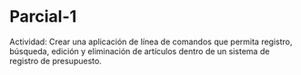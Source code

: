 # Parcial-1
Actividad: Crear una aplicación de línea de comandos que permita registro, búsqueda, edición y eliminación de artículos dentro de un sistema de registro de presupuesto.
